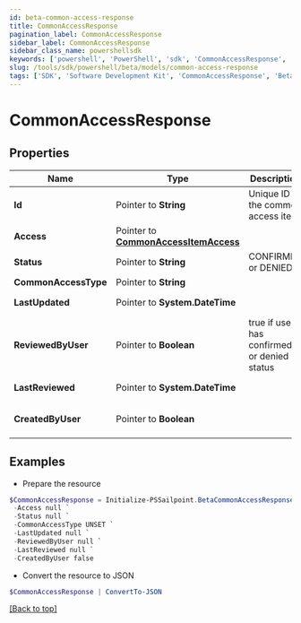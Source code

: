 ```yaml
---
id: beta-common-access-response
title: CommonAccessResponse
pagination_label: CommonAccessResponse
sidebar_label: CommonAccessResponse
sidebar_class_name: powershellsdk
keywords: ['powershell', 'PowerShell', 'sdk', 'CommonAccessResponse', 'BetaCommonAccessResponse'] 
slug: /tools/sdk/powershell/beta/models/common-access-response
tags: ['SDK', 'Software Development Kit', 'CommonAccessResponse', 'BetaCommonAccessResponse']
---
```



# CommonAccessResponse

## Properties

Name | Type | Description | Notes
------------ | ------------- | ------------- | -------------
**Id** |  Pointer to **String** | Unique ID of the common access item | [optional] 
**Access** |  Pointer to [**CommonAccessItemAccess**](common-access-item-access) |  | [optional] 
**Status** |  Pointer to **String** | CONFIRMED or DENIED | [optional] 
**CommonAccessType** |  Pointer to **String** |  | [optional] 
**LastUpdated** |  Pointer to **System.DateTime** |  | [optional] [readonly] 
**ReviewedByUser** |  Pointer to **Boolean** | true if user has confirmed or denied status | [optional] 
**LastReviewed** |  Pointer to **System.DateTime** |  | [optional] [readonly] 
**CreatedByUser** |  Pointer to **Boolean** |  | [optional] [default to $false]

## Examples

- Prepare the resource
```powershell
$CommonAccessResponse = Initialize-PSSailpoint.BetaCommonAccessResponse  -Id 555ab47a-0d32-4813-906f-adf3567de6a4 `
 -Access null `
 -Status null `
 -CommonAccessType UNSET `
 -LastUpdated null `
 -ReviewedByUser null `
 -LastReviewed null `
 -CreatedByUser false
```

- Convert the resource to JSON
```powershell
$CommonAccessResponse | ConvertTo-JSON
```


[[Back to top]](#) 

